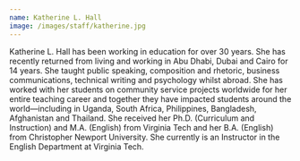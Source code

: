 ```yaml
---
name: Katherine L. Hall
image: /images/staff/katherine.jpg
---
```


Katherine L. Hall has been working in education for over 30 years. She has recently returned from living and working in Abu Dhabi, Dubai and Cairo for 14 years. She taught public speaking, composition and rhetoric, business communications, technical writing and psychology whilst abroad. She has worked with her students on community service projects worldwide for her entire teaching career and together they have impacted students around the world—including in Uganda, South Africa, Philippines, Bangladesh, Afghanistan and Thailand. She received her Ph.D. (Curriculum and Instruction) and M.A. (English) from Virginia Tech and her B.A. (English) from Christopher Newport University. She currently is an Instructor in the English Department at Virginia Tech.
